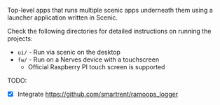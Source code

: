 Top-level apps that runs multiple scenic apps underneath them using a launcher application written in Scenic.

Check the following directories for detailed instructions on running the projects:
* `ui/` - Run via scenic on the desktop
* `fw/` - Run on a Nerves device with a touchscreen
  * Official Raspberry PI touch screen is supported

TODO:
- [x] Integrate https://github.com/smartrent/ramoops_logger
